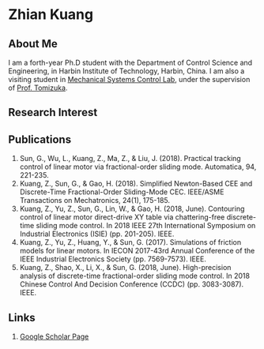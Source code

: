 # Zhian Kuang

## About Me
I am a forth-year Ph.D student with the Department of Control Science and Engineering, in Harbin Institute of Technology, Harbin, China. I am also a visiting student in [Mechanical Systems Control Lab](https://msc.berkeley.edu/), under the supervision of [Prof. Tomizuka](https://msc.berkeley.edu/people/tomizuka.html).

## Research Interest

## Publications
1. Sun, G., Wu, L., Kuang, Z., Ma, Z., & Liu, J. (2018). Practical tracking control of linear motor via fractional-order sliding mode. Automatica, 94, 221-235.
2. Kuang, Z., Sun, G., & Gao, H. (2018). Simplified Newton-Based CEE and Discrete-Time Fractional-Order Sliding-Mode CEC. IEEE/ASME Transactions on Mechatronics, 24(1), 175-185.
3. Kuang, Z., Yu, Z., Sun, G., Lin, W., & Gao, H. (2018, June). Contouring control of linear motor direct-drive XY table via chattering-free discrete-time sliding mode control. In 2018 IEEE 27th International Symposium on Industrial Electronics (ISIE) (pp. 201-205). IEEE.
4. Kuang, Z., Yu, Z., Huang, Y., & Sun, G. (2017). Simulations of friction models for linear motors. In IECON 2017-43rd Annual Conference of the IEEE Industrial Electronics Society (pp. 7569-7573). IEEE.
5. Kuang, Z., Shao, X., Li, X., & Sun, G. (2018, June). High-precision analysis of discrete-time fractional-order sliding mode control. In 2018 Chinese Control And Decision Conference (CCDC) (pp. 3083-3087). IEEE.

## Links
1. [Google Scholar Page](https://scholar.google.com/citations?user=8_gStqsAAAAJ&hl=zh-CN&oi=ao)

